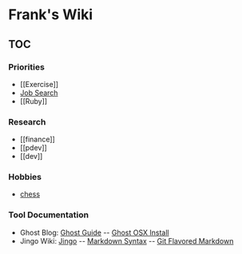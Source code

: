 # Frank's Wiki
## TOC

### Priorities
- [[Exercise]]
- [Job Search]
- [[Ruby]]



[Job Search]:https://docs.google.com/spreadsheet/ccc?key=0AhKa7-ItFfLYdGdfcVZRWUxTY053d0d2WEdvaFFKYnc#gid=0

### Research
- [[finance]]
- [[pdev]]
- [[dev]]

### Hobbies
- [chess]

[chess]:http://www.google.com


### Tool Documentation
- Ghost Blog: [Ghost Guide][ghostGuide] -- [Ghost OSX Install][OsxInstall]
- Jingo Wiki: [Jingo] -- [Markdown Syntax][Fireball] -- [Git Flavored Markdown][GitFlavor]







[ghostGuide]:http://docs.ghost.org/
[OsxInstall]:http://www.howtoinstallghost.com/mac-os-x-launchd-to-keep-ghost-alive/
[Jingo]:https://github.com/claudioc/jingo
[Fireball]:http://daringfireball.net/projects/markdown/syntax#link
[GitFlavor]:https://help.github.com/articles/github-flavored-markdown